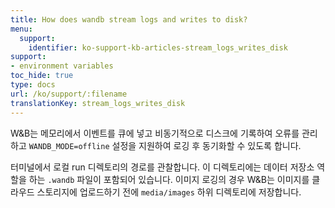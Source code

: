 ```yaml
---
title: How does wandb stream logs and writes to disk?
menu:
  support:
    identifier: ko-support-kb-articles-stream_logs_writes_disk
support:
- environment variables
toc_hide: true
type: docs
url: /ko/support/:filename
translationKey: stream_logs_writes_disk
---
```

W&B는 메모리에서 이벤트를 큐에 넣고 비동기적으로 디스크에 기록하여 오류를 관리하고 `WANDB_MODE=offline` 설정을 지원하여 로깅 후 동기화할 수 있도록 합니다.

터미널에서 로컬 run 디렉토리의 경로를 관찰합니다. 이 디렉토리에는 데이터 저장소 역할을 하는 `.wandb` 파일이 포함되어 있습니다. 이미지 로깅의 경우 W&B는 이미지를 클라우드 스토리지에 업로드하기 전에 `media/images` 하위 디렉토리에 저장합니다.
